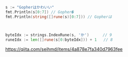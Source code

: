 ```go
s := "Gopherはかわいい"
fmt.Println(s[0:7]) // Gopher�
fmt.Println(string([]rune(s)[0:7])) // Gopherは



byteIdx := strings.IndexRune(s, 'か')      // 9
runeIdx := len([]rune(s[0:byteIdx])) + 1   // 8

```
https://qiita.com/seihmd/items/4a878e7fa340d7963fee
